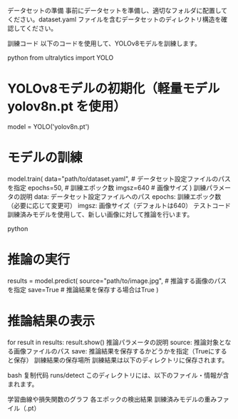 データセットの準備
事前にデータセットを準備し、適切なフォルダに配置してください。dataset.yaml ファイルを含むデータセットのディレクトリ構造を確認してください。

訓練コード
以下のコードを使用して、YOLOv8モデルを訓練します。

python
from ultralytics import YOLO

# YOLOv8モデルの初期化（軽量モデル yolov8n.pt を使用）
model = YOLO('yolov8n.pt')

# モデルの訓練
model.train(
    data="path/to/dataset.yaml",  # データセット設定ファイルのパスを指定
    epochs=50,                     # 訓練エポック数
    imgsz=640                      # 画像サイズ
)
訓練パラメータの説明
data: データセット設定ファイルへのパス
epochs: 訓練エポック数（必要に応じて変更可）
imgsz: 画像サイズ（デフォルトは640）
テストコード
訓練済みモデルを使用して、新しい画像に対して推論を行います。

python
# 推論の実行
results = model.predict(
    source="path/to/image.jpg",  # 推論する画像のパスを指定
    save=True                     # 推論結果を保存する場合はTrue
)

# 推論結果の表示
for result in results:
    result.show()
推論パラメータの説明
source: 推論対象となる画像ファイルのパス
save: 推論結果を保存するかどうかを指定（Trueにすると保存）
訓練結果の保存場所
訓練結果は以下のディレクトリに保存されます。

bash
复制代码
runs/detect
このディレクトリには、以下のファイル・情報が含まれます。

学習曲線や損失関数のグラフ
各エポックの検出結果
訓練済みモデルの重みファイル（.pt）

